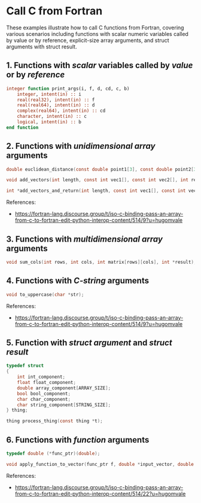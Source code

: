 # Call C from Fortran

These examples illustrate how to call C functions from Fortran, covering various scenarios including functions with scalar numeric variables called by value or by reference, explicit-size array arguments, and struct arguments with struct result.

## 1. Functions with _scalar_ variables called by _value_ or by _reference_

```fortran
integer function print_args(i, f, d, cd, c, b)
    integer, intent(in) :: i
    real(real32), intent(in) :: f
    real(real64), intent(in) :: d
    complex(real64), intent(in) :: cd
    character, intent(in) :: c
    logical, intent(in) :: b
end function
```

## 2. Functions with _unidimensional array_ arguments

```c
double euclidean_distance(const double point1[3], const double point2[3]);

void add_vectors(int length, const int vec1[], const int vec2[], int result[]);

int *add_vectors_and_return(int length, const int vec1[], const int vec2[]);
```

References:

* https://fortran-lang.discourse.group/t/iso-c-binding-pass-an-array-from-c-to-fortran-edit-python-interop-content/514/9?u=hugomvale

## 3. Functions with _multidimensional array_ arguments

```c
void sum_cols(int rows, int cols, int matrix[rows][cols], int *result);
```

## 4. Functions with _C-string_ arguments

```c
void to_uppercase(char *str);
```

References:

* https://fortran-lang.discourse.group/t/iso-c-binding-pass-an-array-from-c-to-fortran-edit-python-interop-content/514/9?u=hugomvale

## 5. Function with _struct argument_ and _struct result_

```c
typedef struct
{
    int int_component;
    float float_component;
    double array_component[ARRAY_SIZE];
    bool bool_component;
    char char_component;
    char string_component[STRING_SIZE];
} thing;

thing process_thing(const thing *t);
```

## 6. Functions with _function_ arguments

```c
typedef double (*func_ptr)(double);

void apply_function_to_vector(func_ptr f, double *input_vector, double *output_vector, int length);
```

References:

* https://fortran-lang.discourse.group/t/iso-c-binding-pass-an-array-from-c-to-fortran-edit-python-interop-content/514/22?u=hugomvale
